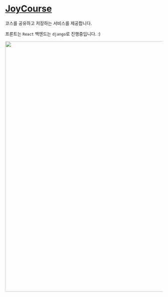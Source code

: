 # [JoyCourse](https://www.joycourse.app/)

코스를 공유하고 저장하는 서비스를 제공합니다.

프론트는 ```React``` 백엔드는 ```django```로 진행중입니다. :)

<img src="https://user-images.githubusercontent.com/19269876/138113113-ea495fa2-19b1-4918-bcb5-02eea7fa1e56.png" height="800">
